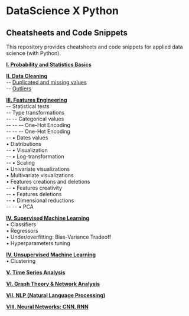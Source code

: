 # DataScience X Python

## Cheatsheets and Code Snippets

This repository provides cheatsheets and code snippets for applied data science (with Python).

**[I. Probability and Statistics Basics](I.%20Probability%20and%20Statistics%20Basics)**  

**[II. Data Cleaning](II.%20Data%20Cleaning)**  
-- [Duplicated and missing values](Metrics)  
-- [Outliers](Models/Regressors)

**[III. Features Engineering](#three)**  
-- Statistical tests  
-- Type transformations  
-- -- Categorical values  
-- -- -- One-Hot Encoding  
-- -- -- One-Hot Encoding  
-- • Dates values  
• Distributions  
-- • Visualization    
-- • Log-transformation  
-- • Scaling  
• Univariate visualizations  
• Multivariate visualizations  
• Features creations and deletions  
-- • Features creativity  
-- • Features deletions  
-- • Dimensional reductions  
-- -- • PCA  

**[IV. Supervised Machine Learning](#four)**  
• Classifiers  
• Regressors  
• Under/overfitting: Bias-Variance Tradeoff  
• Hyperparameters tuning  

**[IV. Unsupervised Machine Learning](#four)**  
• Clustering  

**[V. Time Series Analysis](#six)**  

**[VI. Graph Theory & Network Analysis](#six)**  

**[VII. NLP (Natural Language Processing)](#six)**  

**[VIII. Neural Networks: CNN, RNN](#six)**